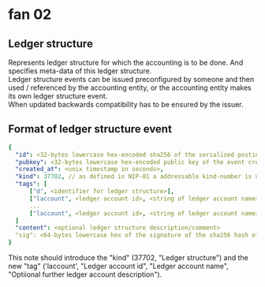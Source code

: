 # fan 02

## Ledger structure

Represents ledger structure for which the accounting is to be done. And specifies meta-data of this ledger structure.  
Ledger structure events can be issued preconfigured by someone and then used / referenced by the accounting entity, or the accounting entity makes its own ledger structure event.  
When updated backwards compatibility has to be ensured by the issuer.

## Format of ledger structure event

~~~yaml
{
  "id": <32-bytes lowercase hex-encoded sha256 of the serialized posting data>,
  "pubkey": <32-bytes lowercase hex-encoded public key of the event creator>,
  "created_at": <unix timestamp in seconds>,
  "kind": 37702, // as defined in NIP-01 a addressable kind-number is used for this event-type
  "tags": [
      ["d", <identifier for ledger structure>],
      ["laccount", <ledger account id>, <string of ledger account name>, <optional further description of ledger account>]
      ...
      ["laccount", <ledger account id>, <string of ledger account name>, <optional further description of ledger account>]
  ]
  "content": <optional ledger structure description/comment>
  "sig": <64-bytes lowercase hex of the signature of the sha256 hash of the serialized event data, which is the same as the "id" field>
}
~~~

This note should introduce the "kind" (37702, "Ledger structure") and the new "tag" ('laccount', "Ledger account id", "Ledger account name", "Optiional further ledger account description").
